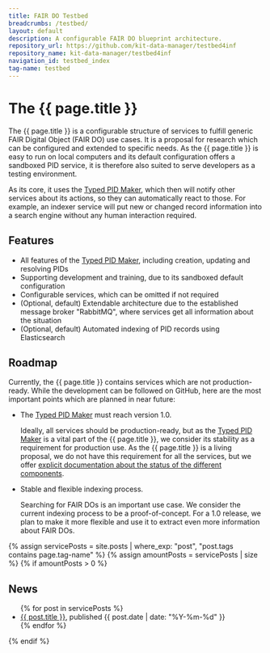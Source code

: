 ```yaml
---
title: FAIR DO Testbed
breadcrumbs: /testbed/
layout: default
description: A configurable FAIR DO blueprint architecture.
repository_url: https://github.com/kit-data-manager/testbed4inf
repository_name: kit-data-manager/testbed4inf
navigation_id: testbed_index
tag-name: testbed
---
```


# The {{ page.title }}

The {{ page.title }} is a configurable structure of services to fulfill generic FAIR Digital Object (FAIR DO) use cases. It is a proposal for research which can be configured and extended to specific needs. As the {{ page.title }} is easy to run on local computers and its default configuration offers a sandboxed PID service, it is therefore also suited to serve developers as a testing environment.

As its core, it uses the [Typed PID Maker], which then will notify other services about its actions, so they can automatically react to those. For example, an indexer service will put new or changed record information into a search engine without any human interaction required.

## Features

* All features of the [Typed PID Maker], including creation, updating and resolving PIDs
* Supporting development and training, due to its sandboxed default configuration
* Configurable services, which can be omitted if not required
* (Optional, default) Extendable architecture due to the established message broker "RabbitMQ", where services get all information about the situation
* (Optional, default) Automated indexing of PID records using Elasticsearch

## Roadmap

Currently, the {{ page.title }} contains services which are not production-ready. While the development can be followed on GitHub, here are the most important points which are planned in near future:

* The [Typed PID Maker] must reach version 1.0.

  Ideally, all services should be production-ready, but as the [Typed PID Maker] is a vital part of the {{ page.title }}, we consider its stability as a requirement for production use. As the {{ page.title }} is a living proposal, we do not have this requirement for all the services, but we offer [explicit documentation about the status of the different components](status.html).

* Stable and flexible indexing process.

  Searching for FAIR DOs is an important use case. We consider the current indexing process to be a proof-of-concept. For a 1.0 release, we plan to make it more flexible and use it to extract even more information about FAIR DOs.


{% assign servicePosts = site.posts | where_exp: "post", "post.tags contains page.tag-name" %}
{% assign amountPosts = servicePosts | size %}
{% if amountPosts > 0 %}
## News

<ul>
  {% for post in servicePosts %}
      <li><a href="/webpage/{{ post.url }}">{{ post.title }}</a>, published {{ post.date | date: "%Y-%m-%d" }}</li>
  {% endfor %}
</ul>
{% endif %}

[Typed PID Maker]: ../typed-pid-maker/
